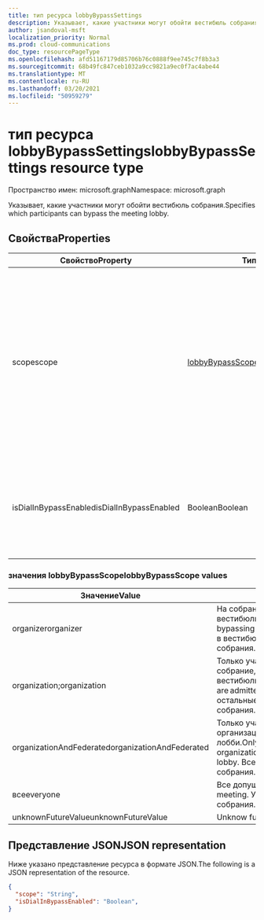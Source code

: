 ```yaml
---
title: тип ресурса lobbyBypassSettings
description: Указывает, какие участники могут обойти вестибюль собрания.
author: jsandoval-msft
localization_priority: Normal
ms.prod: cloud-communications
doc_type: resourcePageType
ms.openlocfilehash: afd51167179d85706b76c0888f9ee745c7f8b3a3
ms.sourcegitcommit: 68b49fc847ceb1032a9cc9821a9ec0f7ac4abe44
ms.translationtype: MT
ms.contentlocale: ru-RU
ms.lasthandoff: 03/20/2021
ms.locfileid: "50959279"
---
```

# <a name="lobbybypasssettings-resource-type"></a><span data-ttu-id="20133-103">тип ресурса lobbyBypassSettings</span><span class="sxs-lookup"><span data-stu-id="20133-103">lobbyBypassSettings resource type</span></span>

<span data-ttu-id="20133-104">Пространство имен: microsoft.graph</span><span class="sxs-lookup"><span data-stu-id="20133-104">Namespace: microsoft.graph</span></span>

<span data-ttu-id="20133-105">Указывает, какие участники могут обойти вестибюль собрания.</span><span class="sxs-lookup"><span data-stu-id="20133-105">Specifies which participants can bypass the meeting lobby.</span></span>

## <a name="properties"></a><span data-ttu-id="20133-106">Свойства</span><span class="sxs-lookup"><span data-stu-id="20133-106">Properties</span></span>

| <span data-ttu-id="20133-107">Свойство</span><span class="sxs-lookup"><span data-stu-id="20133-107">Property</span></span>              | <span data-ttu-id="20133-108">Тип</span><span class="sxs-lookup"><span data-stu-id="20133-108">Type</span></span>             | <span data-ttu-id="20133-109">Описание</span><span class="sxs-lookup"><span data-stu-id="20133-109">Description</span></span>                                                                                                                                                          |
| --------------------- | ---------------- | -------------------------------------------------------------------------------------------------------------------------------------------------------------------- |
| <span data-ttu-id="20133-110">scope</span><span class="sxs-lookup"><span data-stu-id="20133-110">scope</span></span>                 | [<span data-ttu-id="20133-111">lobbyBypassScope</span><span class="sxs-lookup"><span data-stu-id="20133-111">lobbyBypassScope</span></span>](#lobbybypassscope-values) | <span data-ttu-id="20133-112">Указывает тип участников, которые автоматически впускаются на собрание, минуя вестибюль.</span><span class="sxs-lookup"><span data-stu-id="20133-112">Specifies the type of participants that are automatically admitted into a meeting, bypassing the lobby.</span></span> <span data-ttu-id="20133-113">Возможные значения перечислены в следующей таблице.</span><span class="sxs-lookup"><span data-stu-id="20133-113">Possible values are listed in the following table.</span></span> <span data-ttu-id="20133-114">Необязательный параметр.</span><span class="sxs-lookup"><span data-stu-id="20133-114">Optional.</span></span> |
| <span data-ttu-id="20133-115">isDialInBypassEnabled</span><span class="sxs-lookup"><span data-stu-id="20133-115">isDialInBypassEnabled</span></span> | <span data-ttu-id="20133-116">Boolean</span><span class="sxs-lookup"><span data-stu-id="20133-116">Boolean</span></span>          | <span data-ttu-id="20133-117">Указывает, следует ли всегда позволять звонителям в обход вестибюля.</span><span class="sxs-lookup"><span data-stu-id="20133-117">Specifies whether or not to always let dial-in callers bypass the lobby.</span></span> <span data-ttu-id="20133-118">Необязательный параметр.</span><span class="sxs-lookup"><span data-stu-id="20133-118">Optional.</span></span>                                                                                   |

### <a name="lobbybypassscope-values"></a><span data-ttu-id="20133-119">значения lobbyBypassScope</span><span class="sxs-lookup"><span data-stu-id="20133-119">lobbyBypassScope values</span></span>

| <span data-ttu-id="20133-120">Значение</span><span class="sxs-lookup"><span data-stu-id="20133-120">Value</span></span>                    | <span data-ttu-id="20133-121">Описание</span><span class="sxs-lookup"><span data-stu-id="20133-121">Description</span></span>                                                                                                                                                                     |
| ------------------------ | ------------------------------------------------------------------------------------------------------------------------------------------------------------------------------- |
| <span data-ttu-id="20133-122">organizer</span><span class="sxs-lookup"><span data-stu-id="20133-122">organizer</span></span>                | <span data-ttu-id="20133-123">На собрание впускается только организатор, минуя вестибюль.</span><span class="sxs-lookup"><span data-stu-id="20133-123">Only the organizer is admitted into the meeting, bypassing the lobby.</span></span> <span data-ttu-id="20133-124">Все остальные участники размещены в вестибюле собрания.</span><span class="sxs-lookup"><span data-stu-id="20133-124">All other participants are placed in the meeting lobby.</span></span>                                                   |
| <span data-ttu-id="20133-125">organization;</span><span class="sxs-lookup"><span data-stu-id="20133-125">organization</span></span>             | <span data-ttu-id="20133-126">Только участники из одной компании допущены на собрание, минуя вестибюль.</span><span class="sxs-lookup"><span data-stu-id="20133-126">Only the participants from the same company are admitted into the meeting, bypassing the lobby.</span></span> <span data-ttu-id="20133-127">Все остальные участники размещены в вестибюле собрания.</span><span class="sxs-lookup"><span data-stu-id="20133-127">All other participants are placed in the meeting lobby.</span></span>                         |
| <span data-ttu-id="20133-128">organizationAndFederated</span><span class="sxs-lookup"><span data-stu-id="20133-128">organizationAndFederated</span></span> | <span data-ttu-id="20133-129">Только участники из одной компании или доверяемой организации впускаются в собрание, минуя лобби.</span><span class="sxs-lookup"><span data-stu-id="20133-129">Only the participants from the same company or trusted organization are admitted into the meeting, bypassing the lobby.</span></span> <span data-ttu-id="20133-130">Все остальные участники размещены в вестибюле собрания.</span><span class="sxs-lookup"><span data-stu-id="20133-130">All other participants are placed in the meeting lobby.</span></span> |
| <span data-ttu-id="20133-131">все</span><span class="sxs-lookup"><span data-stu-id="20133-131">everyone</span></span>                 | <span data-ttu-id="20133-132">Все допущены к собранию.</span><span class="sxs-lookup"><span data-stu-id="20133-132">Everyone is admitted into the meeting.</span></span> <span data-ttu-id="20133-133">Участники не размещаются в вестибюле собрания.</span><span class="sxs-lookup"><span data-stu-id="20133-133">No participants are placed in the meeting lobby.</span></span>                                                                                         |
| <span data-ttu-id="20133-134">unknownFutureValue</span><span class="sxs-lookup"><span data-stu-id="20133-134">unknownFutureValue</span></span>       | <span data-ttu-id="20133-135">Unknow future value.</span><span class="sxs-lookup"><span data-stu-id="20133-135">Unknow future value.</span></span>                                                                                                                                                            |

## <a name="json-representation"></a><span data-ttu-id="20133-136">Представление JSON</span><span class="sxs-lookup"><span data-stu-id="20133-136">JSON representation</span></span>

<span data-ttu-id="20133-137">Ниже указано представление ресурса в формате JSON.</span><span class="sxs-lookup"><span data-stu-id="20133-137">The following is a JSON representation of the resource.</span></span>

<!-- {
  "blockType": "resource",
  "optionalProperties": [],
  "@odata.type": "microsoft.graph.lobbyBypassSettings"
}-->
```json
{
  "scope": "String",
  "isDialInBypassEnabled": "Boolean",
}
```

<!-- uuid: 8fcb5dbc-d5aa-4681-8e31-b001d5168d79
2015-10-25 14:57:30 UTC -->
<!--
{
  "type": "#page.annotation",
  "description": "lobbyBypassSettings resource",
  "keywords": "",
  "section": "documentation",
  "tocPath": "",
  "suppressions": []
}
-->
